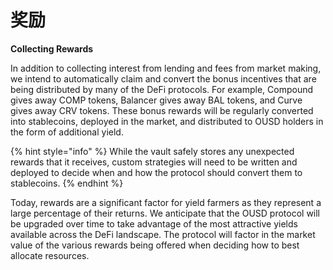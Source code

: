 # 奖励

**Collecting Rewards**

In addition to collecting interest from lending and fees from market making, we intend to automatically claim and convert the bonus incentives that are being distributed by many of the DeFi protocols. For example, Compound gives away COMP tokens, Balancer gives away BAL tokens, and Curve gives away CRV tokens. These bonus rewards will be regularly converted into stablecoins, deployed in the market, and distributed to OUSD holders in the form of additional yield.

{% hint style="info" %}
While the vault safely stores any unexpected rewards that it receives, custom strategies will need to be written and deployed to decide when and how the protocol should convert them to stablecoins.
{% endhint %}

Today, rewards are a significant factor for yield farmers as they represent a large percentage of their returns. We anticipate that the OUSD protocol will be upgraded over time to take advantage of the most attractive yields available across the DeFi landscape. The protocol will factor in the market value of the various rewards being offered when deciding how to best allocate resources.

